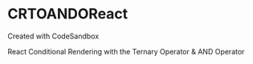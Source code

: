 # CRTOANDOReact
Created with CodeSandbox


React Conditional Rendering with the Ternary Operator & AND Operator